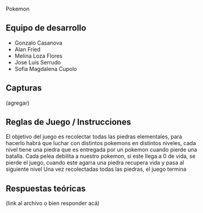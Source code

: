 Pokemon

## Equipo de desarrollo

- Gonzalo Casanova
- Alan Fried
- Melina Loza Flores
- Jose Luis Serrudo
- Sofia Magdalena Cupolo

## Capturas

(agregar)

## Reglas de Juego / Instrucciones

El objetivo del juego es recolectar todas las piedras elementales, para hacerlo
habrá que luchar con distintos pokemons en distintos niveles, cada nivel tiene una piedra que es entregada
por un pokemon cuando pierde una batalla.
Cada pelea debilita a nuestro pokemon, si este llega a 0 de vida, se pierde el juego, cuando este
agarra una piedra recupera vida y pasa al siguiente nivel
Una vez recolectadas todas las piedras, el juego termina

## Respuestas teóricas

(link al archivo o bien responder acá)
